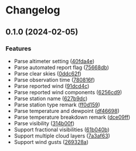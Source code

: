 # Changelog

## 0.1.0 (2024-02-05)


### Features

* Parse altimeter setting ([40fda4e](https://github.com/cdriehuys/metars/commit/40fda4e25509ee1dbf22dfcb584ed85ea0c9ad47))
* Parse automated report flag ([75668db](https://github.com/cdriehuys/metars/commit/75668db0f329591d6aa3e68c5499044b7d9e5790))
* Parse clear skies ([0ddc62f](https://github.com/cdriehuys/metars/commit/0ddc62fd057108822b37a804a452187c4d1c0714))
* Parse observation time ([780816f](https://github.com/cdriehuys/metars/commit/780816fa02fa0be7122ee97968bf6b3eeb77ceec))
* Parse reported wind ([91dcd4c](https://github.com/cdriehuys/metars/commit/91dcd4ccef44145afcf20976c9e01b5006b3932d))
* Parse reported wind components ([6256cd9](https://github.com/cdriehuys/metars/commit/6256cd9a3cd43cb70ccaa0cb792dd2faacc9d282))
* Parse station name ([627b9dc](https://github.com/cdriehuys/metars/commit/627b9dc0dc8508218515eebbb4952a8a880a2a02))
* Parse station type remark ([ff0d159](https://github.com/cdriehuys/metars/commit/ff0d159f5ad3ff73086819d2edc60947c16c8f91))
* Parse temperature and dewpoint ([df46698](https://github.com/cdriehuys/metars/commit/df4669878ea31e456dbbbcf3bdc51883b5f66313))
* Parse temperature breakdown remark ([dce09ff](https://github.com/cdriehuys/metars/commit/dce09ff9847d4a1c17f54ac4adbdbb7c829e2ced))
* Parse visibility ([314b00f](https://github.com/cdriehuys/metars/commit/314b00f85b1a1db9e59979725bbf07c552979cca))
* Support fractional visibilities ([61b040b](https://github.com/cdriehuys/metars/commit/61b040bbf0e53c32dfbdc26dfee5e697aea0524e))
* Support multiple cloud layers ([7a3af63](https://github.com/cdriehuys/metars/commit/7a3af63019e6b55ccd13cc64960c78ee1c9c7385))
* Support wind gusts ([269328a](https://github.com/cdriehuys/metars/commit/269328ac32d0fb7df70ac80be211b18e18410178))
